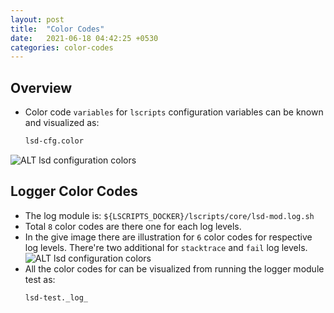 ```yaml
---
layout: post
title:  "Color Codes"
date:   2021-06-18 04:42:25 +0530
categories: color-codes
---
```



## Overview



* Color code `variables` for `lscripts` configuration variables can be known and visualized as:
    ```bash
    lsd-cfg.color
    ```
![ALT lsd configuration colors]({{site.url}}/images/lsd-cfg.color.png)


## Logger Color Codes


* The log module is: `${LSCRIPTS_DOCKER}/lscripts/core/lsd-mod.log.sh` 
* Total `8` color codes are there one for each log levels.
* In the give image there are illustration for `6` color codes for respective log levels. There're two additional for `stacktrace` and `fail` log levels.
![ALT lsd configuration colors]({{site.url}}/images/lsd-test.lsd-mod.log.png)
* All the color codes for can be visualized from running the logger module test as:
    ```bash
    lsd-test._log_
    ```

